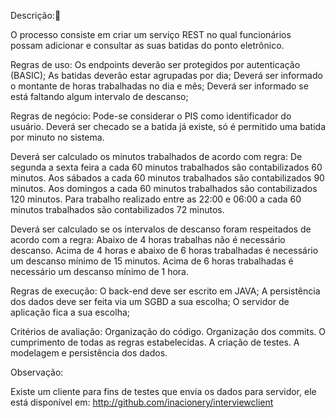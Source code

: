 Descrição:

O processo consiste em criar um serviço REST no qual funcionários possam adicionar e consultar as suas batidas do ponto eletrônico.

Regras de uso:
    Os endpoints deverão ser protegidos por autenticação (BASIC);
    As batidas deverão estar agrupadas por dia;
    Deverá ser informado o montante de horas trabalhadas no dia e mês;
    Deverá ser informado se está faltando algum intervalo de descanso;

Regras de negócio:
  Pode-se considerar o PIS como identificador do usuário.
  Deverá ser checado se a batida já existe, só é permitido uma batida por minuto no sistema.

Deverá ser calculado os minutos trabalhados de acordo com regra:
  De segunda a sexta feira a cada 60 minutos trabalhados são contabilizados 60 minutos.
  Aos sábados a cada 60 minutos trabalhados são contabilizados 90 minutos.
  Aos domingos a cada 60 minutos trabalhados são contabilizados 120 minutos.
  Para trabalho realizado entre as 22:00 e 06:00 a cada 60 minutos trabalhados são contabilizados 72 minutos.

Deverá ser calculado se os intervalos de descanso foram respeitados de acordo com a regra:
  Abaixo de 4 horas trabalhas não é necessário descanso.
  Acima de 4 horas e abaixo de 6 horas trabalhadas é necessário um descanso mínimo de 15 minutos.
  Acima de 6 horas trabalhadas é necessário um descanso mínimo de 1 hora.

Regras de execução:
  O back-end deve ser escrito em JAVA;
  A persistência dos dados deve ser feita via um SGBD a sua escolha;
  O servidor de aplicação fica a sua escolha;

Critérios de avaliação:
Organização do código.
Organização dos commits.
O cumprimento de todas as regras estabelecidas.
A criação de testes.
A modelagem e persistência dos dados.

Observação:

Existe um cliente para fins de testes que envia os dados para servidor, ele está disponível em: http://github.com/inacionery/interviewclient
